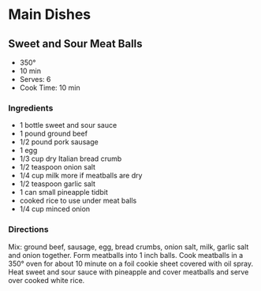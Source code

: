 # Main Dishes

## Sweet and Sour Meat Balls

* 350°
* 10 min
* Serves: 6
* Cook Time: 10 min

### Ingredients

* 1 bottle sweet and sour sauce
* 1 pound  ground beef
* 1/2 pound  pork sausage
* 1  egg
* 1/3 cup  dry Italian bread crumb
* 1/2 teaspoon  onion salt
* 1/4 cup  milk more if meatballs are dry
* 1/2 teaspoon garlic salt
* 1 can small pineapple tidbit
* cooked rice to use under meat balls
* 1/4 cup minced onion

### Directions

Mix: ground beef, sausage, egg, bread crumbs, onion salt, milk, garlic salt and onion together.   Form meatballs into 1 inch balls. Cook meatballs in a 350° oven for about 10 minute on a foil cookie sheet covered with oil spray.   Heat sweet and sour sauce with pineapple and cover meatballs and serve over cooked white rice.
